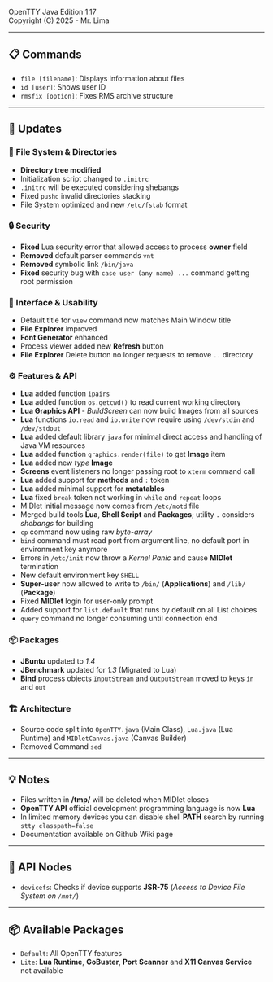 OpenTTY Java Edition 1.17  
Copyright (C) 2025 - Mr. Lima

---

## 📋 Commands

- `file [filename]`: Displays information about files
- `id [user]`: Shows user ID
- `rmsfix [option]`: Fixes RMS archive structure

---

## 🚀 Updates

### 📁 File System & Directories
- **Directory tree modified**
- Initialization script changed to `.initrc`
- `.initrc` will be executed considering shebangs
- Fixed `pushd` invalid directories stacking
- File System optimized and new `/etc/fstab` format

### 🔒 Security
- **Fixed** Lua security error that allowed access to process **owner** field
- **Removed** default parser commands `vnt`
- **Removed** symbolic link `/bin/java`
- **Fixed** security bug with `case user (any name) ...` command getting root permission

### 🎨 Interface & Usability
- Default title for `view` command now matches Main Window title
- **File Explorer** improved
- **Font Generator** enhanced
- Process viewer added new **Refresh** button
- **File Explorer** Delete button no longer requests to remove `..` directory

### ⚙️ Features & API
- **Lua** added function `ipairs`
- **Lua** added function `os.getcwd()` to read current working directory
- **Lua Graphics API** - _BuildScreen_ can now build Images from all sources
- **Lua** functions `io.read` and `io.write` now require using `/dev/stdin` and `/dev/stdout`
- **Lua** added default library `java` for minimal direct access and handling of Java VM resources
- **Lua** added function `graphics.render(file)` to get **Image** item
- **Lua** added new _type_ **Image**
- **Screens** event listeners no longer passing root to `xterm` command call
- **Lua** added support for **methods** and `:` token
- **Lua** added minimal support for **metatables**
- **Lua** fixed `break` token not working in `while` and `repeat` loops
- MIDlet initial message now comes from `/etc/motd` file
- Merged build tools **Lua**, **Shell Script** and **Packages**; utility `.` considers _shebangs_ for building
- `cp` command now using raw _byte-array_
- `bind` command must read port from argument line, no default port in environment key anymore
- Errors in `/etc/init` now throw a _Kernel Panic_ and cause **MIDlet** termination
- New default environment key `SHELL`
- **Super-user** now allowed to write to `/bin/` (**Applications**) and `/lib/` (**Package**)
- Fixed **MIDlet** login for user-only prompt
- Added support for `list.default` that runs by default on all List choices
- `query` command no longer consuming until connection end

### 📦 Packages
- **JBuntu** updated to _1.4_
- **JBenchmark** updated for _1.3_ (Migrated to Lua)
- **Bind** process objects `InputStream` and `OutputStream` moved to keys `in` and `out`

### 🏗️ Architecture
- Source code split into `OpenTTY.java` (Main Class), `Lua.java` (Lua Runtime) and `MIDletCanvas.java` (Canvas Builder)
- Removed Command `sed`

---

## 💡 Notes

- Files written in **/tmp/** will be deleted when MIDlet closes
- **OpenTTY API** official development programming language is now **Lua**
- In limited memory devices you can disable shell **PATH** search by running `stty classpath=false`
- Documentation available on Github Wiki page

---

## 🔌 API Nodes

- `devicefs`: Checks if device supports **JSR-75** (_Access to Device File System on `/mnt/`_)

---

## 📦 Available Packages

- `Default`: All OpenTTY features
- `Lite`: **Lua Runtime**, **GoBuster**, **Port Scanner** and **X11 Canvas Service** not available